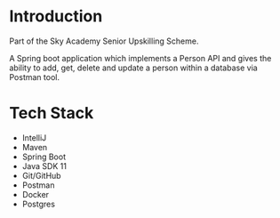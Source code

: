 # Introduction

Part of the Sky Academy Senior Upskilling Scheme.

A Spring boot application which implements a Person API and gives the ability to add, get, delete and update a person within a database via Postman tool.

# Tech Stack

* IntelliJ
* Maven
* Spring Boot
* Java SDK 11
* Git/GitHub
* Postman
* Docker
* Postgres
